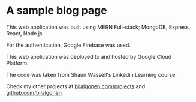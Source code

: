 # A sample blog page

This web application was built using MERN Full-stack; MongoDB, Express, React, Node.js.

For the authentication, Google Firebase was used.

This web application was deployed to and hosted by Google Cloud Platform.

The code was taken from Shaun Wassell's Linkedin Learning course.

Check my other projects at [bilalgonen.com/projects](https://bilalgonen.com/projects/) and [github.com/bilalgonen](https://github.com/bilalgonen)
